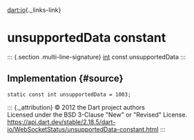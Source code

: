 [dart:io](../../dart-io/dart-io-library){._links-link}

unsupportedData constant
========================

::: {.section .multi-line-signature}
[int](../../dart-core/int-class) const unsupportedData
:::

Implementation {#source}
--------------

``` {.language-dart data-language="dart"}
static const int unsupportedData = 1003;
```

::: {._attribution}
© 2012 the Dart project authors\
Licensed under the BSD 3-Clause \"New\" or \"Revised\" License.\
<https://api.dart.dev/stable/2.18.5/dart-io/WebSocketStatus/unsupportedData-constant.html>
:::
